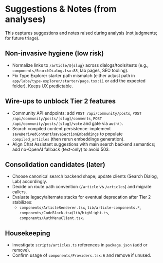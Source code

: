 # Suggestions & Notes (from analyses)

This captures suggestions and notes raised during analysis (not judgments; for future triage).

## Non-invasive hygiene (low risk)
- Normalize links to `/article/${slug}` across dialogs/tools/tests (e.g., `components/SearchDialog.tsx:88`, lab pages, SEO tooling).
- Fix Type Explorer starter path mismatch (either adjust path in `app/labs/type-explorer/starter/page.tsx:11` or add the expected folder). Keeps UX predictable.

## Wire-ups to unblock Tier 2 features
- Community API endpoints: add `POST /api/community/posts`, `POST /api/community/posts/[slug]/comments`, `POST /api/community/posts/[slug]/vote` and gate via `auth()`.
- Search compiled content persistence: implement `saveDerivedContent`/`saveSectionEmbeddings` to populate `compiled_articles` (then rerun embeddings generation).
- Align Chat Assistant suggestions with main search backend semantics; add no-OpenAI fallback (text-only) to avoid 503.

## Consolidation candidates (later)
- Choose canonical search backend shape; update clients (Search Dialog, Lab) accordingly.
- Decide on route path convention (`/article` vs `/articles`) and migrate callers.
- Evaluate legacy/alternate stacks for eventual deprecation after Tier 2 stabilizes:
  - `components/ArticleRenderer.tsx`, `lib/article-components.*`, `components/CodeBlock.tsx`/`lib/highlight.ts`, `components/AuthMenuClient.tsx`.

## Housekeeping
- Investigate `scripts/articles.ts` references in `package.json` (add or remove).
- Confirm usage of `components/Providers.tsx:6` and remove if unused.
